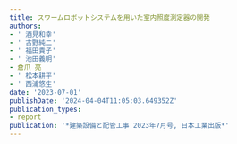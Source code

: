 ```yaml
---
title: スワームロボットシステムを用いた室内照度測定器の開発
authors:
- ' 酒見和幸'
- ' 古野純二'
- ' 福田貴子'
- ' 池田義明'
- 倉爪 亮
- ' 松本耕平'
- ' 西浦悠生'
date: '2023-07-01'
publishDate: '2024-04-04T11:05:03.649352Z'
publication_types:
- report
publication: '*建築設備と配管工事 2023年7月号, 日本工業出版*'
---
```

